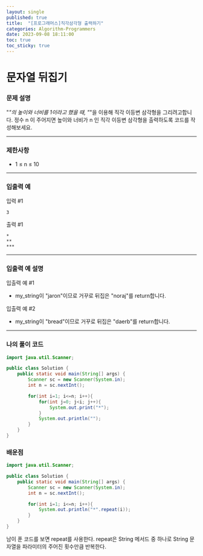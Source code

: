 ```yaml
---
layout: single
published: true
title:  "[프로그래머스]직각삼각형 출력하기"
categories: Algorithm-Programmers
date: 2023-09-08 18:11:00
toc: true
toc_sticky: true
---
```


# 문자열 뒤집기

### 문제 설명
"*"의 높이와 너비를 1이라고 했을 때, "*"을 이용해 직각 이등변 삼각형을 그리려고합니다. 정수 n 이 주어지면 높이와 너비가 n 인 직각 이등변 삼각형을 출력하도록 코드를 작성해보세요.

----------------

### 제한사항

* 1 ≤ n ≤ 10

----------------

### 입출력 예

입력 #1
```
3
```
  
출력 #1

```
*
**
***
```
  
----------------
### 입출력 예 설명

입출력 예 #1
* my_string이 "jaron"이므로 거꾸로 뒤집은 "noraj"를 return합니다.
  
입출력 예 #2
* my_string이 "bread"이므로 거꾸로 뒤집은 "daerb"를 return합니다.





----------------

### 나의 풀이 코드

```java
import java.util.Scanner;

public class Solution {
    public static void main(String[] args) {
        Scanner sc = new Scanner(System.in);
        int n = sc.nextInt();

        for(int i=1; i<=n; i++){
            for(int j=0; j<i; j++){
                System.out.print("*");
            }
            System.out.println("");
        }
    }
}
```
<p>

</p>



### 배운점


```java
import java.util.Scanner;

public class Solution {
    public static void main(String[] args) {
        Scanner sc = new Scanner(System.in);
        int n = sc.nextInt();

        for(int i=1; i<=n; i++){
            System.out.println("*".repeat(i));
        }
    }
}
```

<p>
남이 푼 코드를 보면 repeat를 사용한다.
repeat은 String 메서드 중 하나로 String 문자열을 파라미터의 주어진 횟수만큼 반복한다.
</p>


